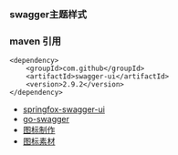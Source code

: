 ### swagger主题样式



###   maven 引用

```
<dependency>
    <groupId>com.github</groupId>
    <artifactId>swagger-ui</artifactId>
    <version>2.9.2</version>
</dependency>
```



* [springfox-swagger-ui](https://github.com/Bestfeel/springfox-swagger-ui)
* [go-swagger](https://github.com/aiganbao/go-swagger)
* [图标制作](http://www.haotu.net/pack/2977/china-website-icons)
* [图标素材](http://www.iconfont.cn/)